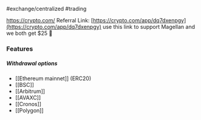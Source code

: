 #exchange/centralized #trading 

https://crypto.com/
Referral Link: [https://crypto.com/app/dq7dxenpgy](https://crypto.com/app/dq7dxenpgy) use this link to support Magellan and we both get $25 🥰

### Features

##### Withdrawal options
- [[Ethereum mainnet]] (ERC20)
- [[BSC]]
- [[Arbitrum]]
- [[AVAXC]]
- [[Cronos]]
- [[Polygon]]